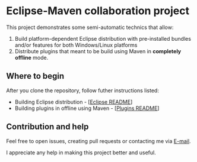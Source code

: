 # Eclipse-Maven collaboration project

This project demonstrates some semi-automatic technics that allow:

  1. Build platform-dependent Eclipse distribution with pre-installed bundles and/or features for both Windows/Linux platforms
  2. Distribute plugins that meant to be build using Maven in **completely offline** mode.


## Where to begin

After you clone the repository, follow futher instructions listed:

  * Building Eclipse distribution - [[Eclipse README](eclipse/README.md)]
  * Building plugins in offline using Maven - [[Plugins README](plugins/README.md)]


## Contribution and help

Feel free to open issues, creating pull requests or contacting me via  [E-mail](mailto:samik.mechanic@gmail.com).

I appreciate any help in making this project better and useful.
